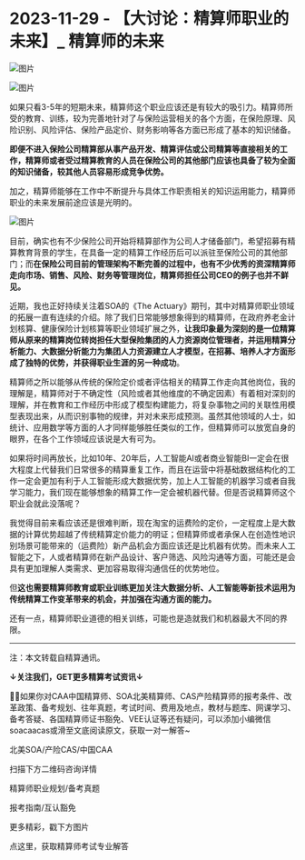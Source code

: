 # 2023-11-29 - 【大讨论：精算师职业的未来】_ 精算师的未来

![图片](https://mmbiz.qpic.cn/mmbiz_jpg/mK3FpI9af4kg4PH3You8v1p2s4zAl35ZxNnxg0MdNmVTvH2IJcatox7FnBcNAnYE4JN8ZPBDeK1yLvRwqaptmA/640?wx_fmt=jpeg&tp=webp&wxfrom=5&wx_lazy=1)

![图片](https://mmbiz.qpic.cn/mmbiz_gif/mK3FpI9af4kg4PH3You8v1p2s4zAl35ZQkpnCFrL4sxibTsCHduia44N0WRpw0ibe62rGfxowYB0ZzQROPDAlhh3Q/640?wx_fmt=gif&tp=webp&wxfrom=5&wx_lazy=1)

如果只看3-5年的短期未来，精算师这个职业应该还是有较大的吸引力。精算师所受的教育、训练，较为完善地针对了与保险运营相关的各个方面，在保险原理、风险识别、风险评估、保险产品定价、财务影响等各方面已形成了基本的知识储备。

**即便不进入保险公司精算部从事产品开发、精算评估或公司精算等直接相关的工作，精算师或者受过精算教育的人员在保险公司的其他部门应该也具备了较为全面的知识储备，较其他人员容易形成竞争优势。**

加之，精算师能够在工作中不断提升与具体工作职责相关的知识运用能力，精算师职业的未来发展前途应该是光明的。

![图片](https://mmbiz.qpic.cn/sz_mmbiz_jpg/mK3FpI9af4kd7pxlDyYE4736NXnBLHtezFOmtbCsSyZfjNMibWumBOVd83UqQDTnTtgIdxzsF1apHSktOmefRiag/640?wx_fmt=jpeg&from=appmsg&tp=webp&wxfrom=5&wx_lazy=1)

目前，确实也有不少保险公司开始将精算部作为公司人才储备部门，希望招募有精算教育背景的学生，在具备一定的精算工作经历后可以派驻至保险公司的其他部门；而**在保险公司目前的管理架构不断完善的过程中，也有不少优秀的资深精算师走向市场、销售、风险、财务等管理岗位，精算师担任公司CEO的例子也并不鲜见。**

近期，我也正好持续关注着SOA的《The Actuary》期刊，其中对精算师职业领域的拓展一直有连续的介绍。除了我们日常能够想象得到的精算师，在政府养老金计划核算、健康保险计划核算等职业领域扩展之外，**让我印象最为深刻的是一位精算师从原来的精算岗位转岗担任大型保险集团的人力资源岗位管理者，并运用精算分析能力、大数据分析能力为集团人力资源建立人才模型，在招募、培养人才方面形成了独特的优势，并获得职业生涯的另一种成功**。

精算师之所以能够从传统的保险定价或者评估相关的精算工作走向其他岗位，我的理解是，精算师对于不确定性（风险或者其他维度的不确定因素）有着相对深刻的理解，并在教育和工作经历中形成了模型构建能力，将复杂事物之间的关联性用模型表现出来，从而识别事物的规律，并对未来形成预测。虽然其他领域的人士，如统计、应用数学等方面的人才同样能够胜任类似的工作，但精算师可以放宽自身的眼界，在各个工作领域应该说是大有可为。



如果将时间再放长，比如10年、20年后，人工智能AI或者商业智能BI一定会在很大程度上代替我们日常很多的精算重复工作，而且在运营中将基础数据结构化的工作一定会更加有利于人工智能形成大数据优势，加上人工智能的机器学习或者自我学习能力，我们现在能够想象的精算工作一定会被机器代替。但是否说精算师这个职业会就此没落呢？

我觉得目前来看应该还是很难判断，现在淘宝的运费险的定价，一定程度上是大数据的计算优势超越了传统精算定价能力的明证；但精算师或者承保人在创造性地识别场景可能带来的（运费险）新产品机会方面应该还是比机器有优势。而未来人工智能之下，人或者精算师在新产品设计、客户筛选、风险沟通等方面，可能还是会具有更加理解人类需求、更加容易取得沟通信任的优势地位。

但**这也需要精算师教育或职业训练更加关注大数据分析、人工智能等新技术运用为传统精算工作变革带来的机会，并加强在沟通方面的能力。**

还有一点，精算师职业道德的相关训练，可能也是造就我们和机器最大不同的界限。

----------------------------

注：本文转载自精算通讯。

**↓关注我们，GET更多精算考试资讯↓**

💁‍♀️如果你对CAA中国精算师、SOA北美精算师、CAS产险精算师的报考条件、改革政策、备考规划、往年真题，考试时间、费用及地点，教材与题库、网课学习、备考答疑、各国精算师证书豁免、VEE认证等还有疑问，可以添加小编微信soacaacas或滑至文底阅读原文，获取一对一解答~

北美SOA/产险CAS/中国CAA

扫描下方二维码咨询详情



精算师职业规划/备考真题

报考指南/互认豁免





更多精彩，戳下方图片



[](http://mp.weixin.qq.com/s?__biz=Mzg5ODgxNDE0NQ==&mid=2247496095&idx=1&sn=1652ad043d7583602c430bfc3007aac3&chksm=c05e6831f729e127b771f250531ddbc5e5fa382e199b4a6f49c73a6c8a3b21102ab8fe3e879f&scene=21#wechat_redirect)

[](http://mp.weixin.qq.com/s?__biz=Mzg5ODgxNDE0NQ==&mid=2247493501&idx=1&sn=7620e474746373a659fe5ef89fbb7cd2&chksm=c05e7ed3f729f7c511ae682b3857e983df48e50f8605ed66cb2ef2297a4871ede24978a97033&scene=21#wechat_redirect)

[](http://mp.weixin.qq.com/s?__biz=Mzg5ODgxNDE0NQ==&mid=2247485880&idx=1&sn=0ba2bf0e4451dec32a929e06b118121c&chksm=c05d9016f72a1900fe9894195b322250dec7c7456ca30c5cce94ae6819d30bc65094e2e2719d&scene=21#wechat_redirect)

[](http://mp.weixin.qq.com/s?__biz=Mzg5ODgxNDE0NQ==&mid=2247483716&idx=1&sn=e1df2885756e4f4a72d0567ffa4690bb&chksm=c05d98eaf72a11fca6a29c8eb62754a0b92898373d1de868332308fafe026d4c456fc0f4653f&scene=21#wechat_redirect)

[](http://mp.weixin.qq.com/s?__biz=Mzg5ODgxNDE0NQ==&mid=2247484305&idx=1&sn=faae400b6a109a99b390d9cf3b2e4c29&chksm=c05d9a3ff72a1329c36d211fdd502501b728c1692d079cf95ee41fd0269002f7c72cffff1ad0&scene=21#wechat_redirect)







点这里，获取精算师考试专业解答